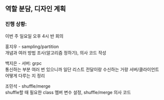 ## 역할 분담, 디자인 계획

### 진행 상황:  
이번 주 일요일 오후 4시 반 회의  

홍지우 - sampling/partition  
개념과 여러 방법 조사(알고리즘 정하기), 의사 코드 작성  

백지은 - 서버: grpc  
통신하는 부분 여러 번 있으니까 일단 리스트 전달이랑 수신하는 거랑 서버/클라이언트 어떻게 다루는 지 정리  

조민석 - shuffle/merge  
shuffle할 때 필요한 class 멤버 변수 설정, shuffle/merge 의사 코드

